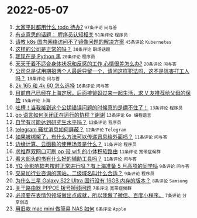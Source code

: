 # 2022-05-07

1. [大家平时都用什么 todo 待办?](https://www.v2ex.com/t/851277) `97条评论` `问与答`
1. [有点意思的话题： 程序员认知相关](https://www.v2ex.com/t/851284) `51条评论` `程序员`
1. [请教 k8s 国内网络访问不了镜像问题的解决方案](https://www.v2ex.com/t/851280) `45条评论` `Kubernetes`
1. [这样的公司是正常的吗？](https://www.v2ex.com/t/851279) `30条评论` `职场话题`
1. [我现在是 Python 黑](https://www.v2ex.com/t/851334) `20条评论` `程序员`
1. [天天干着不适合身体状况和反感的工作,心情很差怎么办?](https://www.v2ex.com/t/851315) `20条评论` `问与答`
1. [公司总是试用期招两个人最后只留一个，请问这样犯法吗，这不是坑害打工人吗？](https://www.v2ex.com/t/851294) `19条评论` `问与答`
1. [2k 165 和 4k 60 怎么选择](https://www.v2ex.com/t/851293) `16条评论` `问与答`
1. [目前自己已经在上海定居，后面接爸妈过来一起生活，求 V 友推荐给父母的保险](https://www.v2ex.com/t/851291) `15条评论` `上海`
1. [吐槽！当我接到这个公钥错误问题的时候真的是绷不住了！](https://www.v2ex.com/t/851330) `13条评论` `程序员`
1. [go 语言如何关闭正在运行的协程？谢谢](https://www.v2ex.com/t/851321) `13条评论` `Go 编程语言`
1. [自学有可能达到研究生水平吗？](https://www.v2ex.com/t/851340) `12条评论` `程序员`
1. [telegram 骚扰消息如何屏蔽？](https://www.v2ex.com/t/851288) `12条评论` `Telegram`
1. [如果被绑架了，有什么方法可以传递讯息给外面吗？](https://www.v2ex.com/t/851341) `11条评论` `问与答`
1. [边缘计算、云函数的使用场景是什么？](https://www.v2ex.com/t/851323) `11条评论` `程序员`
1. [求推荐双网口可刷 op 带 wifi 的小体积软路由](https://www.v2ex.com/t/851287) `11条评论` `宽带症候群`
1. [看大部头的书有什么好的辅助工具吗？](https://www.v2ex.com/t/851272) `11条评论` `问与答`
1. [YQ 会影响软考按时正常进行吗？有上海准备 5 月高项的同学吗](https://www.v2ex.com/t/851320) `9条评论` `问与答`
1. [交易加行业咨询的网站，二级域名叫什么合适？](https://www.v2ex.com/t/851319) `9条评论` `程序员`
1. [为什么三星 Galaxy S22 Ultra 国行没有 16GB 内存的版本？](https://www.v2ex.com/t/851271) `8条评论` `Samsung`
1. [关于路由器 PPPOE 拨号掉线问题](https://www.v2ex.com/t/851308) `7条评论` `宽带症候群`
1. [必须要在表情包领域做出点成就，所以我做了微信、百度小程序。](https://www.v2ex.com/t/851298) `7条评论` `分享创造`
1. [用旧款 mac mini 做简易 NAS 如何](https://www.v2ex.com/t/851328) `6条评论` `Apple`
